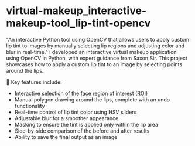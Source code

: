 # virtual-makeup_interactive-makeup-tool_lip-tint-opencv
"An interactive Python tool using OpenCV that allows users to apply custom lip tint to images by manually selecting lip regions and adjusting color and blur in real-time."
I developed an interactive virtual makeup application using OpenCV in Python, with expert guidance from Saxon Sir. This project showcases how to apply a custom lip tint to an image by selecting points around the lips.

🤖 Key features include:

- Interactive selection of the face region of interest (ROI)
- Manual polygon drawing around the lips, complete with an undo functionality
- Real-time control of lip tint color using HSV sliders
- Adjustable blur for a smoother appearance
- Masking to ensure the tint is applied only within the lip area
- Side-by-side comparison of the before and after results
- Ability to save the final output as an image
